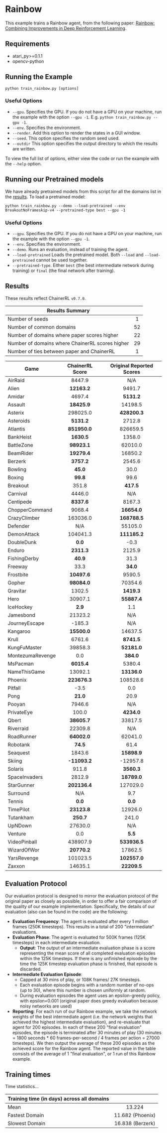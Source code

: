 # Rainbow
This example trains a Rainbow agent, from the following paper: [Rainbow: Combining Improvements in Deep Reinforcement Learning](https://arxiv.org/abs/1710.02298). 

## Requirements

- atari_py>=0.1.1
- opencv-python

## Running the Example

```
python train_rainbow.py [options]
```

### Useful Options
- `--gpu`. Specifies the GPU. If you do not have a GPU on your machine, run the example with the option `--gpu -1`. E.g. `python train_rainbow.py --gpu -1`.
- `--env`. Specifies the environment. 
- `--render`. Add this option to render the states in a GUI window.
- `--seed`. This option specifies the random seed used.
- `--outdir` This option specifies the output directory to which the results are written.

To view the full list of options, either view the code or run the example with the `--help` option.

## Running our Pretrained models

We have already pretrained models from this script for all the domains list in the [results](#Results). To load a pretrained model:

```
python train_rainbow.py --demo --load-pretrained --env BreakoutNoFrameskip-v4 --pretrained-type best --gpu -1
```

### Useful Options
- `--gpu`. Specifies the GPU. If you do not have a GPU on your machine, run the example with the option `--gpu -1`.
- `--env`. Specifies the environment. 
- `--demo`. Runs an evaluation, instead of training the agent.
- `--load-pretrained` Loads the pretrained model. Both `--load` and `--load-pretrained` cannot be used together.
- `--pretrained-type`. Either `best` (the best intermediate network during training) or `final` (the final network after training).

## Results
These results reflect ChainerRL  `v0.7.0`.

| Results Summary ||
| ------------- |:-------------:|
| Number of seeds | 1 |
| Number of common domains | 52 |
| Number of domains where paper scores higher | 22 |
| Number of domains where ChainerRL scores higher | 29 |
| Number of ties between paper and ChainerRL | 1 |


| Game        | ChainerRL Score           | Original Reported Scores |
| ------------- |:-------------:|:-------------:|
| AirRaid | 8447.9| N/A|
| Alien | **12163.2**| 9491.7|
| Amidar | 4697.4| **5131.2**|
| Assault | **18425.9**| 14198.5|
| Asterix | 298025.0| **428200.3**|
| Asteroids | **5131.2**| 2712.8|
| Atlantis | **851950.0**| 826659.5|
| BankHeist | **1630.5**| 1358.0|
| BattleZone | **98923.1**| 62010.0|
| BeamRider | **19279.4**| 16850.2|
| Berzerk | **3757.2**| 2545.6|
| Bowling | **45.0**| 30.0|
| Boxing | **99.8**| 99.6|
| Breakout | 351.8| **417.5**|
| Carnival | 4446.0| N/A|
| Centipede | **8337.6**| 8167.3|
| ChopperCommand | 9068.4| **16654.0**|
| CrazyClimber | 163036.0| **168788.5**|
| Defender | N/A| 55105.0|
| DemonAttack | 104041.3| **111185.2**|
| DoubleDunk | **0.0**| -0.3|
| Enduro | **2311.3**| 2125.9|
| FishingDerby | **40.9**| 31.3|
| Freeway | 33.3| **34.0**|
| Frostbite | **10497.6**| 9590.5|
| Gopher | **98084.0**| 70354.6|
| Gravitar | 1302.5| **1419.3**|
| Hero | 30907.1| **55887.4**|
| IceHockey | **2.9**| 1.1|
| Jamesbond | 21323.2| N/A|
| JourneyEscape | -185.3| N/A|
| Kangaroo | **15500.0**| 14637.5|
| Krull | 6761.6| **8741.5**|
| KungFuMaster | 39858.3| **52181.0**|
| MontezumaRevenge | 0.0| **384.0**|
| MsPacman | **6015.4**| 5380.4|
| NameThisGame | 13092.1| **13136.0**|
| Phoenix | **223676.3**| 108528.6|
| Pitfall | -3.5| 0.0|
| Pong | **21.0**| 20.9|
| Pooyan | 7946.6| N/A|
| PrivateEye | 100.0| **4234.0**|
| Qbert | **38605.7**| 33817.5|
| Riverraid | 22309.8| N/A|
| RoadRunner | **64002.0**| 62041.0|
| Robotank | **74.5**| 61.4|
| Seaquest | 1843.6| **15898.9**|
| Skiing | **-11093.2**| -12957.8|
| Solaris | 911.8| **3560.3**|
| SpaceInvaders | 2812.9| **18789.0**|
| StarGunner | **202136.4**| 127029.0|
| Surround | N/A| 9.7|
| Tennis | **0.0**| **0.0**|
| TimePilot | **23123.8**| 12926.0|
| Tutankham | **250.7**| 241.0|
| UpNDown | 27630.0| N/A|
| Venture | 0.0| **5.5**|
| VideoPinball | 438907.9| **533936.5**|
| WizardOfWor | **20770.2**| 17862.5|
| YarsRevenge | 101023.5| **102557.0**|
| Zaxxon | 14635.1| **22209.5**|



## Evaluation Protocol
Our evaluation protocol is designed to mirror the evaluation protocol of the original paper as closely as possible, in order to offer a fair comparison of the quality of our example implementation. Specifically, the details of our evaluation (also can be found in the code) are the following:

- **Evaluation Frequency**: The agent is evaluated after every 1 million frames (250K timesteps). This results in a total of 200 "intermediate" evaluations.
- **Evaluation Phase**: The agent is evaluated for 500K frames (125K timesteps) in each intermediate evaluation. 
	- **Output**: The output of an intermediate evaluation phase is a score representing the mean score of all completed evaluation episodes within the 125K timesteps. If there is any unfinished episode by the time the 125K timestep evaluation phase is finished, that episode is discarded.
- **Intermediate Evaluation Episode**: 
	- Capped at 30 mins of play, or 108K frames/ 27K timesteps.
	- Each evaluation episode begins with a random number of no-ops (up to 30), where this number is chosen uniformly at random.
	- During evaluation episodes the agent uses an epsilon-greedy policy, with epsilon=0.001 (original paper does greedy evaluation because noisy networks are used)
- **Reporting**: For each run of our Rainbow example, we take the network weights of the best intermediate agent (i.e. the network weights that achieved the highest intermediate evaluation), and re-evaluate that agent for 200 episodes. In each of these 200 "final evaluation" episodes, the episode is terminated after 30 minutes of play (30 minutes = 1800 seconds * 60 frames-per-second / 4 frames per action = 27000 timesteps). We then output the average of these 200 episodes as the achieved score for the Rainbow agent. The reported value in the table consists of the average of 1 "final evaluation", or 1 run of this Rainbow example.


## Training times

Time statistics...

| Training time (in days) across all domains | |
| ------------- |:-------------:|
| Mean        |  13.224 |
| Fastest Domain |11.682 (Phoenix)|
| Slowest Domain | 16.838 (Berzerk)|



